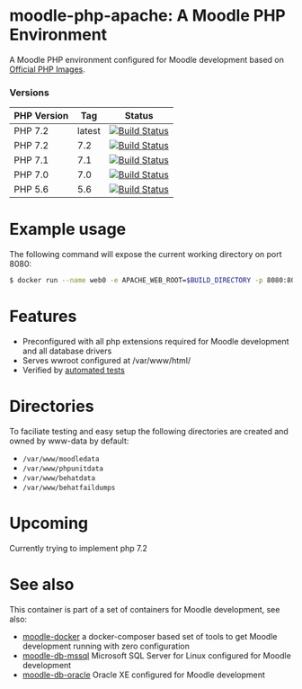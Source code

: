 # moodle-php-apache: A Moodle PHP Environment

A Moodle PHP environment configured for Moodle development based on [Official PHP Images](https://hub.docker.com/_/php/).

### Versions

| PHP Version  | Tag | Status |
|--------------|-----|--------|
| PHP 7.2 | latest | [![Build Status](https://travis-ci.org/caperneoignis/moodle-php-apache.svg?branch=master)](https://travis-ci.org/caperneoignis/moodle-php-apache)|
| PHP 7.2 | 7.2 | [![Build Status](https://travis-ci.org/caperneoignis/moodle-php-apache.svg?branch=master)](https://travis-ci.org/caperneoignis/moodle-php-apache)|
| PHP 7.1 | 7.1 | [![Build Status](https://travis-ci.org/caperneoignis/moodle-php-apache.svg?branch=php71)](https://travis-ci.org/caperneoignis/moodle-php-apache)|
| PHP 7.0 | 7.0 | [![Build Status](https://travis-ci.org/caperneoignis/moodle-php-apache.svg?branch=php70)](https://travis-ci.org/caperneoignis/moodle-php-apache)|
|PHP 5.6 | 5.6 | [![Build Status](https://travis-ci.org/caperneoignis/moodle-php-apache.svg?branch=php56)](https://travis-ci.org/caperneoignis/moodle-php-apache)|


# Example usage
The following command will expose the current working directory on port 8080:
```bash
$ docker run --name web0 -e APACHE_WEB_ROOT=$BUILD_DIRECTORY -p 8080:80  -v $PWD:/var/www/html moodlehq/moodle-php-apache:7.1
```

# Features

* Preconfigured with all php extensions required for Moodle development and all database drivers
* Serves wwroot configured at /var/www/html/
* Verified by [automated tests](https://travis-ci.org/moodlehq/moodle-php-apache)

# Directories

To faciliate testing and easy setup the following directories are created and owned by www-data by default:
* `/var/www/moodledata`
* `/var/www/phpunitdata`
* `/var/www/behatdata`
* `/var/www/behatfaildumps`
# Upcoming
Currently trying to implement php 7.2

# See also
This container is part of a set of containers for Moodle development, see also:
* [moodle-docker](https://github.com/moodlehq/moodle-docker) a docker-composer based set of tools to get Moodle development running with zero configuration
* [moodle-db-mssql](https://github.com/moodlehq/moodle-db-mssql) Microsoft SQL Server for Linux configured for Moodle development
* [moodle-db-oracle](https://github.com/moodlehq/moodle-db-oracle) Oracle XE configured for Moodle development
